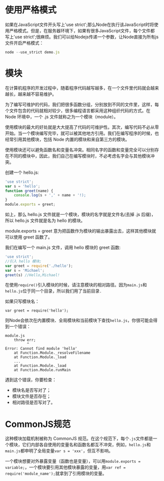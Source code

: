 # 使用严格模式
如果在JavaScript文件开头写上'use strict';那么Node在执行该JavaScript时将使用严格模式。但是，在服务器环境下，如果有很多JavaScript文件，每个文件都写上'use strict';很麻烦。我们可以给Nodejs传递一个参数，让Node直接为所有js文件开启严格模式：

```javascript
node --use_strict demo.js
```

#  模块

在计算机程序的开发过程中，随着程序代码越写越多，在一个文件里代码就会越来越长，越来越不容易维护。

为了编写可维护的代码，我们把很多函数分组，分别放到不同的文件里，这样，每个文件包含的代码就相对较少，很多编程语言都采用这种组织代码的方式。在 Node 环境中，一个 .js 文件就称之为一个模块（module）。

使用模块的最大的好处就是大大提高了代码的可维护性。其次，编写代码不必从零开始。当一个模块编写完毕，就可以被其他地方引用。我们在编写程序的时候，也经常引用其他模块，包括 Node 内置的模块和来自第三方的模块。

使用模块还可以避免函数名和变量名冲突。相同名字的函数和变量完全可以分别存在不同的模块中，因此，我们自己在编写模块时，不必考虑名字会与其他模块冲突。

创建一个 hello.js:

```javascript
'use strict';
var s = 'hello';
function greet(name) {
    console.log(s + ',' + name + '!);
}
module.exports = greet;
```

如上，那么 hello.js 文件就是一个模块，模块的名字就是文件名(去掉 .js 后缀)，所以 hello.js 文件就是名为 hello 的模块。

module.exports = greet 意为把函数作为模块的输出暴露出去，这样其他模块就可以使用 greet 函数了。

我们在编写一个 main.js 文件，调用 hello 模块的 greet 函数:

```javascript
'use strict';
//引入 hello 模块;
var greet = require('./hello');
var s = 'Michael';
greet(s) //Hello,Michael!
```

在使用`require()`引入模块的时候，请注意模块的相对路径。因为`main.js`和`hello.js`位于同一个目录，所以我们用了当前目录`.`

如果只写模块名：

```
var greet = require('hello');
```

则Node会依次在内置模块、全局模块和当前模块下查找`hello.js`，你很可能会得到一个错误：

```
module.js
    throw err;
          ^
Error: Cannot find module 'hello'
    at Function.Module._resolveFilename
    at Function.Module._load
    ...
    at Function.Module._load
    at Function.Module.runMain
```

遇到这个错误，你要检查：

- 模块名是否写对了；
- 模块文件是否存在；
- 相对路径是否写对了。

# CommonJS规范

这种模块加载机制被称为 CommonJS 规范。在这个规范下，每个`.js`文件都是一个模块，它们内部各自使用的变量名和函数名都互不冲突，例如，`hello.js`和`main.js`都申明了全局变量`var s = 'xxx'`，但互不影响。

一个模块想要对外暴露变量（函数也是变量），可以用`module.exports = variable;`，一个模块要引用其他模块暴露的变量，用`var ref = require('module_name');`就拿到了引用模块的变量。

